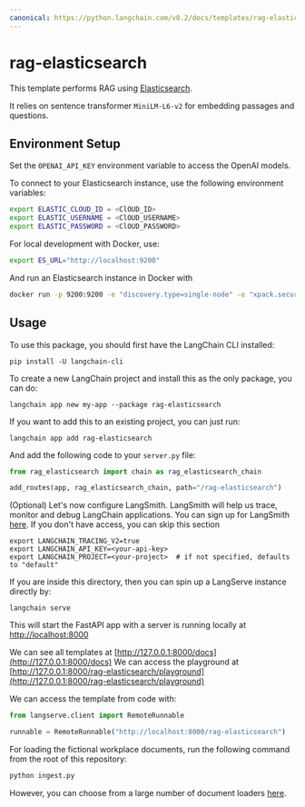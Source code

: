 ```yaml
---
canonical: https://python.langchain.com/v0.2/docs/templates/rag-elasticsearch/
---
```


# rag-elasticsearch

This template performs RAG using [Elasticsearch](https://python.langchain.com/docs/integrations/vectorstores/elasticsearch).

It relies on sentence transformer `MiniLM-L6-v2` for embedding passages and questions.

## Environment Setup

Set the `OPENAI_API_KEY` environment variable to access the OpenAI models.

To connect to your Elasticsearch instance, use the following environment variables:

```bash
export ELASTIC_CLOUD_ID = <ClOUD_ID>
export ELASTIC_USERNAME = <ClOUD_USERNAME>
export ELASTIC_PASSWORD = <ClOUD_PASSWORD>
```
For local development with Docker, use:

```bash
export ES_URL="http://localhost:9200"
```

And run an Elasticsearch instance in Docker with
```bash
docker run -p 9200:9200 -e "discovery.type=single-node" -e "xpack.security.enabled=false" -e "xpack.security.http.ssl.enabled=false" docker.elastic.co/elasticsearch/elasticsearch:8.9.0
```

## Usage

To use this package, you should first have the LangChain CLI installed:

```shell
pip install -U langchain-cli
```

To create a new LangChain project and install this as the only package, you can do:

```shell
langchain app new my-app --package rag-elasticsearch
```

If you want to add this to an existing project, you can just run:

```shell
langchain app add rag-elasticsearch
```

And add the following code to your `server.py` file:
```python
from rag_elasticsearch import chain as rag_elasticsearch_chain

add_routes(app, rag_elasticsearch_chain, path="/rag-elasticsearch")
```

(Optional) Let's now configure LangSmith. 
LangSmith will help us trace, monitor and debug LangChain applications. 
You can sign up for LangSmith [here](https://smith.langchain.com/). 
If you don't have access, you can skip this section

```shell
export LANGCHAIN_TRACING_V2=true
export LANGCHAIN_API_KEY=<your-api-key>
export LANGCHAIN_PROJECT=<your-project>  # if not specified, defaults to "default"
```

If you are inside this directory, then you can spin up a LangServe instance directly by:

```shell
langchain serve
```

This will start the FastAPI app with a server is running locally at 
[http://localhost:8000](http://localhost:8000)

We can see all templates at [http://127.0.0.1:8000/docs](http://127.0.0.1:8000/docs)
We can access the playground at [http://127.0.0.1:8000/rag-elasticsearch/playground](http://127.0.0.1:8000/rag-elasticsearch/playground)  

We can access the template from code with:

```python
from langserve.client import RemoteRunnable

runnable = RemoteRunnable("http://localhost:8000/rag-elasticsearch")
```

For loading the fictional workplace documents, run the following command from the root of this repository:

```bash
python ingest.py
```

However, you can choose from a large number of document loaders [here](https://python.langchain.com/docs/integrations/document_loaders).